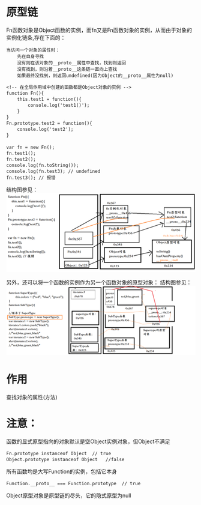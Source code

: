# 原型链

Fn函数对象是Object函数的实例，而fn又是Fn函数对象的实例，从而由于对象的实例化链条,存在下面的：

    当访问一个对象的属性时：
        先在自身寻找
        没有则在该对象的__proto__属性中查找，找到则返回
        没有找到，则沿着__proto__这条链一直向上查找
        如果最终没找到，则返回undefined(因为Object的__proto__属性为null)

```
<!-- 在全局作用域中创建的函数都是Object对象的实例 -->
function Fn(){
    this.test1 = function(){
        console.log('test1()');
    }
}
Fn.prototype.test2 = function(){
    console.log('test2');
}

var fn = new Fn();
fn.test1();
fn.test2();
console.log(fn.toString());
console.log(fn.test3); // undefined
fn.test3(); // 报错
```


结构图参见：![结构](image/03.png)

另外，还可以将一个函数的实例作为另一个函数对象的原型对象：
结构图参见：![结构](image/04.png)


# 作用
查找对象的属性(方法)

# 注意：

函数的显式原型指向的对象默认是空Object实例对象，但Object不满足
```
Fn.prototype instanceof Object  // true
Object.prototype instanceof Object   //false
```

所有函数均是大写Function的实例，包括它本身
```
Function.__proto__ === Function.prototype  // true
```

Object原型对象是原型链的尽头，它的隐式原型为null